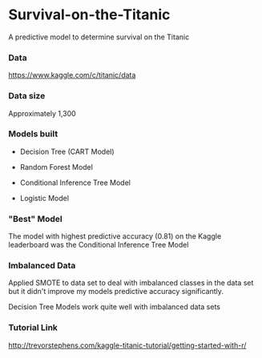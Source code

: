 # Survival-on-the-Titanic
A predictive model to determine survival on the Titanic

### Data
https://www.kaggle.com/c/titanic/data

### Data size
Approximately 1,300

### Models built

* Decision Tree (CART Model)

* Random Forest Model

* Conditional Inference Tree Model

* Logistic Model

### "Best" Model
The model with highest predictive accuracy (0.81) on the Kaggle leaderboard was the Conditional Inference Tree Model

### Imbalanced Data
Applied SMOTE to data set to deal with imbalanced classes in the data set but it didn't improve my models predictive accuracy significantly. 

Decision Tree Models work quite well with imbalanced data sets

### Tutorial Link
http://trevorstephens.com/kaggle-titanic-tutorial/getting-started-with-r/
